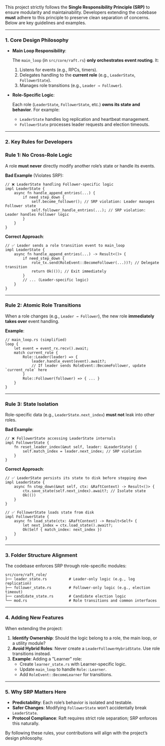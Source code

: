 This project strictly follows the **Single Responsibility Principle (SRP)** to ensure modularity and maintainability. Developers extending the codebase **must** adhere to this principle to preserve clean separation of concerns. Below are key guidelines and examples.

---

### **1. Core Design Philosophy**

- **Main Loop Responsibility**:
    
    The `main_loop` (in `src/core/raft.rs`) **only orchestrates event routing**. It:
    
    1. Listens for events (e.g., RPCs, timers).
    2. Delegates handling to the **current role** (e.g., `LeaderState`, `FollowerState`).
    3. Manages role transitions (e.g., `Leader → Follower`).
- **Role-Specific Logic**:
    
    Each role (`LeaderState`, `FollowerState`, etc.) **owns its state and behavior**. For example:
    
    - `LeaderState` handles log replication and heartbeat management.
    - `FollowerState` processes leader requests and election timeouts.

---

### **2. Key Rules for Developers**

### **Rule 1: No Cross-Role Logic**

A role **must never** directly modify another role’s state or handle its events.

**Bad Example** (Violates SRP):

```ignore
// ❌ LeaderState handling Follower-specific logic
impl LeaderState {
    async fn handle_append_entries(...) {
        if need_step_down {
            self.become_follower(); // SRP violation: Leader manages Follower state
            self.follower_handle_entries(...); // SRP violation: Leader handles Follower logic
        }
    }
}
```

**Correct Approach**:

```ignore
// ✅ Leader sends a role transition event to main_loop
impl LeaderState {
    async fn handle_append_entries(...) -> Result<()> {
        if need_step_down {
            role_tx.send(RoleEvent::BecomeFollower(...))?; // Delegate transition
            return Ok(()); // Exit immediately
        }
        // ... (Leader-specific logic)
    }
}
```

---

### **Rule 2: Atomic Role Transitions**

When a role changes (e.g., `Leader → Follower`), the new role **immediately takes over** event handling.

**Example**:

```ignore
// main_loop.rs (simplified)
loop {
    let event = event_rx.recv().await;
    match current_role {
        Role::Leader(leader) => {
            leader.handle_event(event).await?;
            // If leader sends RoleEvent::BecomeFollower, update `current_role` here
        }
        Role::Follower(follower) => { ... }
    }
}
```

---

### **Rule 3: State Isolation**

Role-specific data (e.g., `LeaderState.next_index`) **must not** leak into other roles.

**Bad Example**:

```ignore
// ❌ FollowerState accessing LeaderState internals
impl FollowerState {
    fn reset_leader_index(&mut self, leader: &LeaderState) {
        self.match_index = leader.next_index; // SRP violation
    }
}
```

**Correct Approach**:

```ignore
// ✅ LeaderState persists its state to disk before stepping down
impl LeaderState {
    async fn step_down(&mut self, ctx: &RaftContext) -> Result<()> {
        ctx.save_state(self.next_index).await?; // Isolate state
        Ok(())
    }
}

// ✅ FollowerState loads state from disk
impl FollowerState {
    async fn load_state(ctx: &RaftContext) -> Result<Self> {
        let next_index = ctx.load_state().await?;
        Ok(Self { match_index: next_index })
    }
}
```

---

### **3. Folder Structure Alignment**

The codebase enforces SRP through role-specific modules:

```ignore
src/core/raft_role/
├── leader_state.rs          # Leader-only logic (e.g., log replication)
├── follower_state.rs        # Follower-only logic (e.g., election timeout)
├── candidate_state.rs       # Candidate election logic
└── mod.rs                   # Role transitions and common interfaces
```

---

### **4. Adding New Features**

When extending the project:

1. **Identify Ownership**: Should the logic belong to a role, the main loop, or a utility module?
2. **Avoid Hybrid Roles**: Never create a `LeaderFollowerHybridState`. Use role transitions instead.
3. **Example**: Adding a "Learner" role:
    - Create `learner_state.rs` with Learner-specific logic.
    - Update `main_loop` to handle `Role::Learner`.
    - Add `RoleEvent::BecomeLearner` for transitions.

---

### **5. Why SRP Matters Here**

- **Predictability**: Each role’s behavior is isolated and testable.
- **Safer Changes**: Modifying `FollowerState` won’t accidentally break `LeaderState`.
- **Protocol Compliance**: Raft requires strict role separation; SRP enforces this naturally.

By following these rules, your contributions will align with the project’s design philosophy.